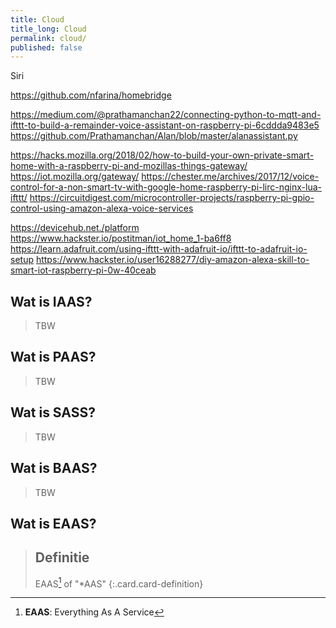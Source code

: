 ```yaml
---
title: Cloud
title_long: Cloud
permalink: cloud/
published: false
---
```


Siri

https://github.com/nfarina/homebridge

https://medium.com/@prathamanchan22/connecting-python-to-mqtt-and-ifttt-to-build-a-remainder-voice-assistant-on-raspberry-pi-6cddda9483e5
https://github.com/Prathamanchan/Alan/blob/master/alanassistant.py

https://hacks.mozilla.org/2018/02/how-to-build-your-own-private-smart-home-with-a-raspberry-pi-and-mozillas-things-gateway/
https://iot.mozilla.org/gateway/
https://chester.me/archives/2017/12/voice-control-for-a-non-smart-tv-with-google-home-raspberry-pi-lirc-nginx-lua-ifttt/
https://circuitdigest.com/microcontroller-projects/raspberry-pi-gpio-control-using-amazon-alexa-voice-services

https://devicehub.net./platform
https://www.hackster.io/postitman/iot_home_1-ba6ff8
https://learn.adafruit.com/using-ifttt-with-adafruit-io/ifttt-to-adafruit-io-setup
https://www.hackster.io/user16288277/diy-amazon-alexa-skill-to-smart-iot-raspberry-pi-0w-40ceab

Wat is IAAS?
------------

> TBW

Wat is PAAS?
------------

> TBW

Wat is SASS?
------------

> TBW

Wat is BAAS?
------------

> TBW

Wat is EAAS?
------------

> Definitie
> ---
> EAAS[^EAAS] of "*AAS"
{:.card.card-definition}

[^EAAS]: **EAAS**: Everything As A Service